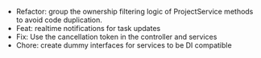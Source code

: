 - Refactor: group the ownership filtering logic of ProjectService methods to avoid code duplication.
- Feat: realtime notifications for task updates
- Fix: Use the cancellation token in the controller and services
- Chore: create dummy interfaces for services to be DI compatible